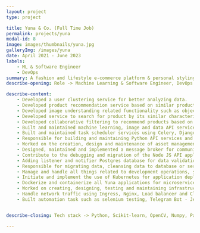 ```yaml
---
layout: project
type: project

title: Yuna & Co. (Full Time Job)
permalink: projects/yuna
modal-id: 8
image: images/thumbnails/yuna.jpg
galleryImg: /images/yuna
date: April 2021 - June 2023
labels:
    - ML & Software Engineer
    - DevOps
summary: A fashion and lifestyle e-commerce platform & personal styling based on Artificial Intelligence.
describe-opening: Role -> Machine Learning & Software Engineer, DevOps

describe-content:
    - Developed a user clustering service for better analyzing data.
    - Developed product recommendation service based on similar product and caching strategy for its output.
    - Developed image understanding related functionality such as object detection for duplicate image search, object detection for style card generator functionality (outfit reference image consists of products to be recommended), color picker based on similar RGB value etc.
    - Developed service to search for product by its similar characteristic based on image and/or tagging, used for other functionality such as user wardrobe (user's personal collection and recommended outfit), stylecard generator (admin tool for faster generation of stylecard) and product similar for main website shop page.
    - Developed collaborative filtering to recommend products based on user feedback and construct generic user profiles characteristic.
    - Built and maintained machine learning, image and data API services using Python Fast API.
    - Built and maintained task scheduler services using Celery, Django, Mongo db and Rabbit MQ
    - Responsible for building and maintaining Python API services and contributing to Node JS API maintenance.
    - Worked on the creation, design and maintenance of asset management services with image manipulation capabilities (padding, cropping, resizing, changing color) and caching it's derivative image for faster load.
    - Designed, maintained and implemented a message broker for communication between services using Rabbit MQ.
    - Contribute to the debugging and migration of the Node JS API application to the new framework.
    - Adding listener and notifier Postgres database for data validation.
    - Responsible for migrating data, cleansing data to database or serving as a data summary for further analysis.
    - Manage and handle all things related to development operations, such as deployment, server management, application containerization, automation, etc.
    - Initiate and implement the use of Kubernetes for application deployment along with CI/CD pipeline deployment using Jenkins, Ansible and other related frameworks.
    - Dockerize and containerize all Yuna applications for microservices application deployment into GCP and AWS.
    - Worked on creating, designing, testing and maintaining infrastructure for all services and microservices-based applications using Kubernetes.
    - Handle network traffic using Ingress, Nginx, Load balancer and Cloudflare.
    - Built automation task such as selenium testing, Telegram Bot - Jenkins integration (able to send Jenkins command via button Telegram chat group updating images product set on Google Vision, automatic bakcup database, WhatsApp server for sending message via UI automation (web based and windows apps based


describe-closing: Tech stack -> Python, Scikit-learn, OpenCV, Numpy, Pandas, Flask, FastAPI, Django, Celery, Rabbit MQ, Postgres, Mongo DB, NodeJS, TypeORM, Typescript, Google Cloud Platform, Amazon Web Services, Google Vision, Kubernetes, Ansible, Terraform, Kubernetes Operations (KOps), Jenkins, Cloudflare, Telegram bot UI, Bitbucket webhook, Selenium, PyWinAuto, Bash Script.

---
```

